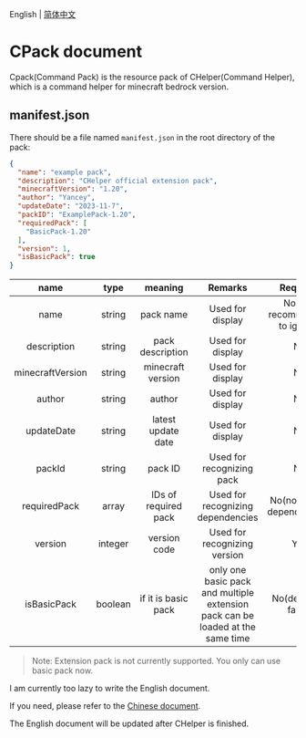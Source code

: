 English | [简体中文](README_CN.md)

# CPack document

Cpack(Command Pack) is the resource pack of CHelper(Command Helper), which is a command helper for minecraft bedrock
version.

## manifest.json

There should be a file named `manifest.json` in the root directory of the pack:

```json
{
  "name": "example pack",
  "description": "CHelper official extension pack",
  "minecraftVersion": "1.20",
  "author": "Yancey",
  "updateDate": "2023-11-7",
  "packID": "ExamplePack-1.20",
  "requiredPack": [
    "BasicPack-1.20"
  ],
  "version": 1,
  "isBasicPack": true
}
```

|       name       |  type   |       meaning        |                                    Remarks                                     |            Required            |
|:----------------:|:-------:|:--------------------:|:------------------------------------------------------------------------------:|:------------------------------:|
|       name       | string  |      pack name       |                                Used for display                                | No (not recommended to ignore) |
|   description    | string  |   pack description   |                                Used for display                                |               No               |
| minecraftVersion | string  |  minecraft version   |                                Used for display                                |               No               |
|      author      | string  |        author        |                                Used for display                                |               No               |
|    updateDate    | string  |  latest update date  |                                Used for display                                |               No               |
|      packId      | string  |       pack ID        |                           Used for recognizing pack                            |               No               |
|   requiredPack   |  array  | IDs of required pack |                       Used for recognizing dependencies                        |  No(no default dependencies)   |
|     version      | integer |     version code     |                          Used for recognizing version                          |              Yes               |
|   isBasicPack    | boolean | if it is basic pack  | only one basic pack and multiple extension pack can be loaded at the same time |      No(default is false)      |

> Note: Extension pack is not currently supported. You only can use basic pack now.

I am currently too lazy to write the English document.

If you need, please refer to the [Chinese document](README_CN.md).

The English document will be updated after CHelper is finished.
